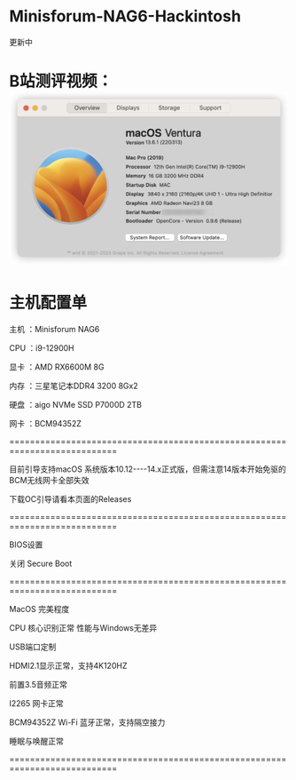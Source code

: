 # Minisforum-NAG6-Hackintosh

更新中

B站测评视频：
![](https://github.com/Xmingbai/Minisforum-NAG6-Hackintosh/blob/main/About.png)
===========================================================================
# 主机配置单
主机 ：Minisforum NAG6

CPU ：i9-12900H

显卡 ：AMD RX6600M 8G

内存 ：三星笔记本DDR4 3200 8Gx2

硬盘 ：aigo NVMe SSD P7000D 2TB

网卡 ：BCM94352Z

===========================================================================

目前引导支持macOS 系统版本10.12----14.x正式版，但需注意14版本开始免驱的BCM无线网卡全部失效

下载OC引导请看本页面的Releases

===========================================================================

BIOS设置

关闭 Secure Boot

===========================================================================

MacOS 完美程度

CPU 核心识别正常  性能与Windows无差异

USB端口定制

HDMI2.1显示正常，支持4K120HZ

前置3.5音频正常

I2265 网卡正常

BCM94352Z Wi-Fi 蓝牙正常，支持隔空接力

睡眠与唤醒正常

===========================================================================

